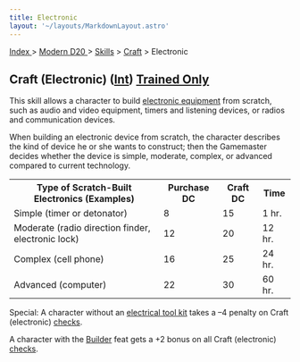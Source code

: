 ```yaml
---
title: Electronic
layout: '~/layouts/MarkdownLayout.astro'
---
```


[ Index ](/) > [ Modern D20 ](/modern.d20.srd) > [Skills](/modern.d20.srd/skills) > [Craft](/modern.d20.srd/skills/craft) > Electronic

## Craft (Electronic) ([Int](/modern.d20.srd/basics/ability.scores)) [Trained Only](/modern.d20.srd/skills/skill.basics)

This skill allows a character to build [electronic equipment](/modern.d20.srd/equipment/surveillance.gear) from scratch, such as
audio and video equipment, timers and listening devices, or radios and
communication devices.

When building an electronic device from scratch, the character describes the
kind of device he or she wants to construct; then the Gamemaster decides
whether the device is simple, moderate, complex, or advanced compared to
current technology.


<table> <tr><th>Type of Scratch-Built Electronics (Examples)</th> <th>Purchase DC</th> <th>Craft DC</th> <th>Time</th> </tr> <tr><td> Simple (timer or detonator)</td><td> 8</td><td> 15</td><td> 1 hr. </td></tr> <tr class="shaded"><td> Moderate (radio direction finder, electronic lock)</td><td> 12</td><td> 20</td><td> 12 hr. </td></tr> <tr><td> Complex (cell phone)</td><td> 16</td><td> 25</td><td> 24 hr. </td></tr> <tr class="shaded"><td> Advanced (computer)</td><td> 22</td><td> 30</td><td> 60 hr. </td></tr> </table>


Special: A character without an [electrical tool kit](/modern.d20.srd/equipment/professional.equipment) takes a –4 penalty on
Craft (electronic) [checks](/modern.d20.srd/skills/skill.basics).

A character with the [Builder](/modern.d20.srd/feats/builder) feat gets a +2
bonus on all Craft (electronic)
[checks](/modern.d20.srd/skills/skill.basics).

